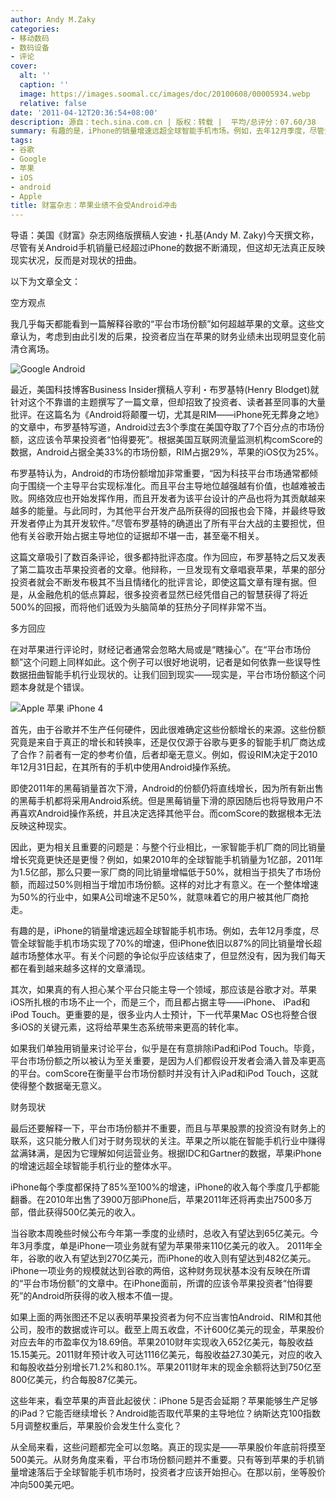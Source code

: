```yaml
---
author: Andy M.Zaky
categories:
- 移动数码
- 数码设备
- 评论
cover:
  alt: ''
  caption: ''
  image: https://images.soomal.cc/images/doc/20100608/00005934.webp
  relative: false
date: '2011-04-12T20:36:54+08:00'
description: 源自：tech.sina.com.cn | 版权：转载 |  平均/总评分：07.60/38
summary: 有趣的是，iPhone的销量增速远超全球智能手机市场。例如，去年12月季度，尽管全球智能手机市场实现了70%的增速，但iPhone依旧以87%的同比销量增长超越市场整体水平。有关个问题的争论似乎应该结束了，但显然没有，因为我们每天都在看到越来越多这样的文章涌现。有趣的是，iPhone的销量增速远超全球智能手机市场。例如，去年12月季度，尽管全球智能手机市场实现了70%的增速，但iPhone依旧以87%的同比销量增长超越市场整体水平。有关个问题的争论似乎应该结束了
tags:
- 谷歌
- Google
- 苹果
- iOS
- android
- Apple
title: 财富杂志：苹果业绩不会受Android冲击
---
```


导语：美国《财富》杂志网络版撰稿人安迪・扎基(Andy M. Zaky)今天撰文称，尽管有关Android手机销量已经超过iPhone的数据不断涌现，但这却无法真正反映现实状况，反而是对现状的扭曲。



以下为文章全文：



空方观点



我几乎每天都能看到一篇解释谷歌的“平台市场份额”如何超越苹果的文章。这些文章认为，考虑到由此引发的后果，投资者应当在苹果的财务业绩未出现明显变化前清仓离场。



![Google Android](https://images.soomal.cc/images/doc/20101025/00007843.webp)



最近，美国科技博客Business Insider撰稿人亨利・布罗基特(Henry Blodget)就针对这个不靠谱的主题撰写了一篇文章，但却招致了投资者、读者甚至同事的大量批评。在这篇名为《Android将颠覆一切，尤其是RIM――iPhone死无葬身之地》的文章中，布罗基特写道，Android过去3个季度在美国夺取了7个百分点的市场份额，这应该令苹果投资者“怕得要死”。根据美国互联网流量监测机构comScore的数据，Android占据全美33%的市场份额，RIM占据29%，苹果的iOS仅为25%。



布罗基特认为，Android的市场份额增加非常重要，“因为科技平台市场通常都倾向于围绕一个主导平台实现标准化。而且平台主导地位越强越有价值，也越难被击败。网络效应也开始发挥作用，而且开发者为该平台设计的产品也将为其贡献越来越多的能量。与此同时，为其他平台开发产品所获得的回报也会下降，并最终导致开发者停止为其开发软件。”尽管布罗基特的确道出了所有平台大战的主要担忧，但他有关谷歌开始占据主导地位的证据却不堪一击，甚至毫不相关。



这篇文章吸引了数百条评论，很多都持批评态度。作为回应，布罗基特之后又发表了第二篇攻击苹果投资者的文章。他辩称，一旦发现有文章唱衰苹果，苹果的部分投资者就会不断发布极其不当且情绪化的批评言论，即使这篇文章有理有据。但是，从金融危机的低点算起，很多投资者显然已经凭借自己的智慧获得了将近 500%的回报，而将他们诋毁为头脑简单的狂热分子同样非常不当。



多方回应



在对苹果进行评论时，财经记者通常会忽略大局或是“瞎操心”。在“平台市场份额”这个问题上同样如此。这个例子可以很好地说明，记者是如何依靠一些误导性数据扭曲智能手机行业现状的。让我们回到现实――现实是，平台市场份额这个问题本身就是个错误。



![Apple 苹果 iPhone 4](https://images.soomal.cc/images/doc/20100608/00005934.webp)



首先，由于谷歌并不生产任何硬件，因此很难确定这些份额增长的来源。这些份额究竟是来自于真正的增长和转换率，还是仅仅源于谷歌与更多的智能手机厂商达成了合作？前者有一定的参考价值，后者却毫无意义。例如，假设RIM决定于2010年12月31日起，在其所有的手机中使用Android操作系统。



即使2011年的黑莓销量首次下滑，Android的份额仍将直线增长，因为所有新出售的黑莓手机都将采用Android系统。但是黑莓销量下滑的原因随后也将导致用户不再喜欢Android操作系统，并且决定选择其他平台。而comScore的数据根本无法反映这种现实。



因此，更为相关且重要的问题是：与整个行业相比，一家智能手机厂商的同比销量增长究竟更快还是更慢？例如，如果2010年的全球智能手机销量为1亿部，2011年为1.5亿部，那么只要一家厂商的同比销量增幅低于50%，就相当于损失了市场份额，而超过50%则相当于增加市场份额。这样的对比才有意义。在一个整体增速为50%的行业中，如果A公司增速不足50%，就意味着它的用户被其他厂商抢走。



有趣的是，iPhone的销量增速远超全球智能手机市场。例如，去年12月季度，尽管全球智能手机市场实现了70%的增速，但iPhone依旧以87%的同比销量增长超越市场整体水平。有关个问题的争论似乎应该结束了，但显然没有，因为我们每天都在看到越来越多这样的文章涌现。



其次，如果真的有人担心某个平台只能主导一个领域，那应该是谷歌才对。苹果iOS所扎根的市场不止一个，而是三个，而且都占据主导――iPhone、 iPad和iPod Touch。更重要的是，很多业内人士预计，下一代苹果Mac OS也将整合很多iOS的关键元素，这将给苹果生态系统带来更高的转化率。



如果我们单独用销量来讨论平台，似乎是在有意排除iPad和iPod Touch。毕竟，平台市场份额之所以被认为至关重要，是因为人们都假设开发者会涌入普及率更高的平台。comScore在衡量平台市场份额时并没有计入iPad和iPod Touch，这就使得整个数据毫无意义。



财务现状



最后还要解释一下，平台市场份额并不重要，而且与苹果股票的投资没有财务上的联系，这只能分散人们对于财务现状的关注。苹果之所以能在智能手机行业中赚得盆满钵满，是因为它理解如何运营业务。根据IDC和Gartner的数据，苹果iPhone的增速远超全球智能手机行业的整体水平。



iPhone每个季度都保持了85%至100%的增速，iPhone的收入每个季度几乎都能翻番。在2010年出售了3900万部iPhone后，苹果2011年还将再卖出7500多万部，借此获得500亿美元的收入。



当谷歌本周晚些时候公布今年第一季度的业绩时，总收入有望达到65亿美元。今年3月季度，单是iPhone一项业务就有望为苹果带来110亿美元的收入。 2011年全年，谷歌的收入有望达到270亿美元，而iPhone的收入则有望达到482亿美元。iPhone一项业务的规模就达到谷歌的两倍，这种财务现状基本没有反映在所谓的“平台市场份额”的文章中。在iPhone面前，所谓的应该令苹果投资者“怕得要死”的Android所获得的收入根本不值一提。



如果上面的两张图还不足以表明苹果投资者为何不应当害怕Android、RIM和其他公司，股市的数据或许可以。截至上周五收盘，不计600亿美元的现金，苹果股价对应去年的市盈率仅为18.69倍。苹果2010财年实现收入652亿美元，每股收益15.15美元。2011财年预计收入可达1116亿美元，每股收益27.30美元，对应的收入和每股收益分别增长71.2%和80.1%。苹果2011财年末的现金余额将达到750亿至800亿美元，约合每股87亿美元。



这些年来，看空苹果的声音此起彼伏：iPhone 5是否会延期？苹果能够生产足够的iPad？它能否继续增长？Android能否取代苹果的主导地位？纳斯达克100指数5月调整权重后，苹果股价会发生什么变化？



从全局来看，这些问题都完全可以忽略。真正的现实是――苹果股价年底前将摸至500美元。从财务角度来看，平台市场份额问题并不重要。只有等到苹果的手机销量增速落后于全球智能手机市场时，投资者才应该开始担心。在那以前，坐等股价冲向500美元吧。